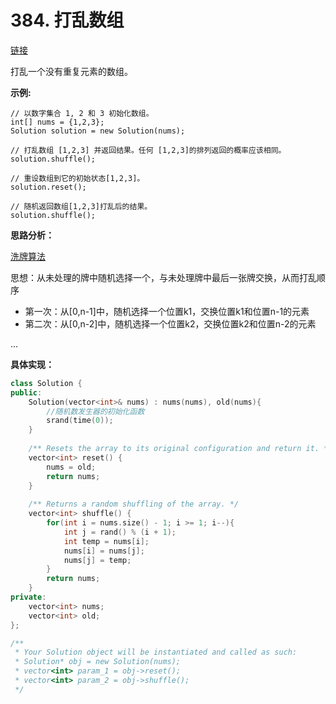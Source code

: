 # 384. 打乱数组

[链接](https://leetcode-cn.com/problems/shuffle-an-array/description/)

打乱一个没有重复元素的数组。

**示例:**

```
// 以数字集合 1, 2 和 3 初始化数组。
int[] nums = {1,2,3};
Solution solution = new Solution(nums);

// 打乱数组 [1,2,3] 并返回结果。任何 [1,2,3]的排列返回的概率应该相同。
solution.shuffle();

// 重设数组到它的初始状态[1,2,3]。
solution.reset();

// 随机返回数组[1,2,3]打乱后的结果。
solution.shuffle();
```

**思路分析：**

[洗牌算法](https://www.bilibili.com/video/BV1k7411q7jo?from=search&seid=8999909927278172012)

思想：从未处理的牌中随机选择一个，与未处理牌中最后一张牌交换，从而打乱顺序 

- 第一次：从[0,n-1]中，随机选择一个位置k1，交换位置k1和位置n-1的元素
- 第二次：从[0,n-2]中，随机选择一个位置k2，交换位置k2和位置n-2的元素

...

**具体实现：**

```c++
class Solution {
public:
    Solution(vector<int>& nums) : nums(nums), old(nums){
        //随机数发生器的初始化函数
        srand(time(0));
    }
    
    /** Resets the array to its original configuration and return it. */
    vector<int> reset() {
        nums = old;
        return nums;
    }
    
    /** Returns a random shuffling of the array. */
    vector<int> shuffle() {
        for(int i = nums.size() - 1; i >= 1; i--){
            int j = rand() % (i + 1);
            int temp = nums[i];
            nums[i] = nums[j];
            nums[j] = temp;
        }
        return nums;
    }
private:
    vector<int> nums;
    vector<int> old;
};

/**
 * Your Solution object will be instantiated and called as such:
 * Solution* obj = new Solution(nums);
 * vector<int> param_1 = obj->reset();
 * vector<int> param_2 = obj->shuffle();
 */
```



